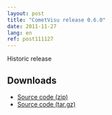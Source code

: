 ```yaml
---
layout: post
title: "CometVisu release 0.6.0"
date: 2011-11-27
lang: en
ref: post111127
---
```


Historic release

Downloads
---------

* [Source code (zip)](https://github.com/CometVisu/CometVisu/archive/v0.6.0.zip)
* [Source code (tar.gz)](https://github.com/CometVisu/CometVisu/archive/v0.6.0.tar.gz)